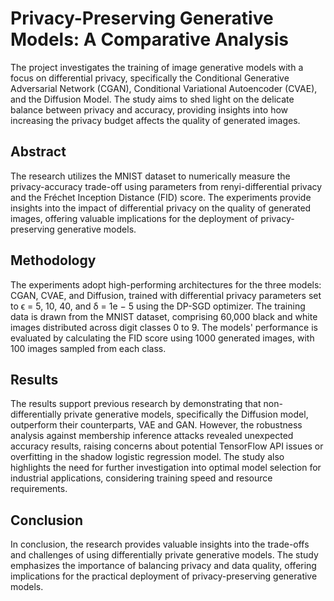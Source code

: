 # Privacy-Preserving Generative Models: A Comparative Analysis

The project investigates the training of image generative models with a focus on differential privacy, specifically the Conditional Generative Adversarial Network (CGAN), Conditional Variational Autoencoder (CVAE), and the Diffusion Model. The study aims to shed light on the delicate balance between privacy and accuracy, providing insights into how increasing the privacy budget affects the quality of generated images.

## Abstract

The research utilizes the MNIST dataset to numerically measure the privacy-accuracy trade-off using parameters from renyi-differential privacy and the Fréchet Inception Distance (FID) score. The experiments provide insights into the impact of differential privacy on the quality of generated images, offering valuable implications for the deployment of privacy-preserving generative models.

## Methodology

The experiments adopt high-performing architectures for the three models: CGAN, CVAE, and Diffusion, trained with differential privacy parameters set to ϵ = 5, 10, 40, and δ = 1e − 5 using the DP-SGD optimizer. The training data is drawn from the MNIST dataset, comprising 60,000 black and white images distributed across digit classes 0 to 9. The models' performance is evaluated by calculating the FID score using 1000 generated images, with 100 images sampled from each class.

## Results

The results support previous research by demonstrating that non-differentially private generative models, specifically the Diffusion model, outperform their counterparts, VAE and GAN. However, the robustness analysis against membership inference attacks revealed unexpected accuracy results, raising concerns about potential TensorFlow API issues or overfitting in the shadow logistic regression model. The study also highlights the need for further investigation into optimal model selection for industrial applications, considering training speed and resource requirements.

## Conclusion

In conclusion, the research provides valuable insights into the trade-offs and challenges of using differentially private generative models. The study emphasizes the importance of balancing privacy and data quality, offering implications for the practical deployment of privacy-preserving generative models.
